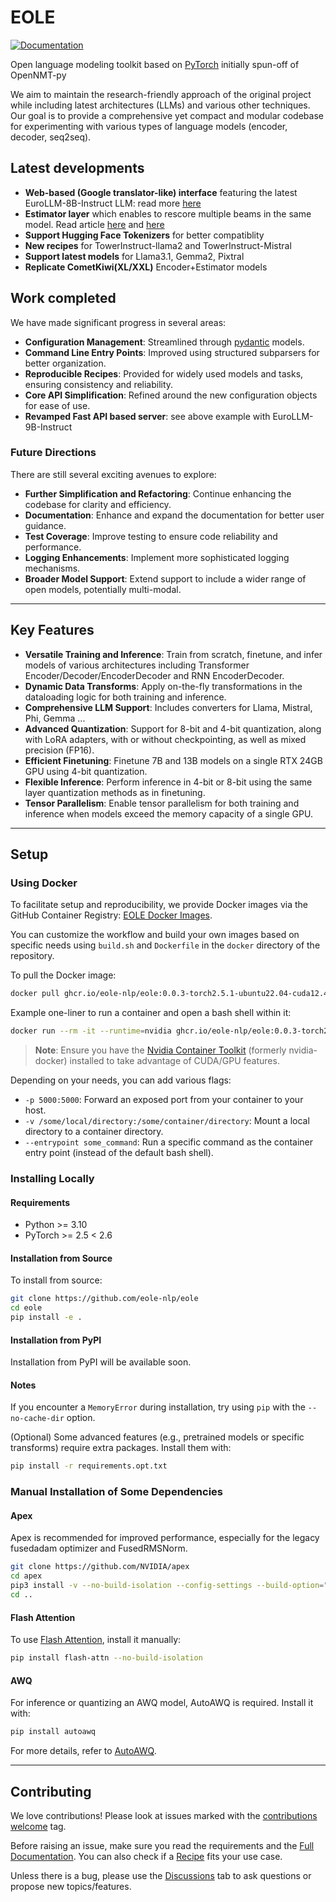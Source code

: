 # EOLE

[![Documentation](https://img.shields.io/badge/docs-latest-blue.svg)](https://eole-nlp.github.io/eole)

Open language modeling toolkit based on [PyTorch](https://pytorch.org) initially spun-off of OpenNMT-py

We aim to maintain the research-friendly approach of the original project while including latest architectures (LLMs) and various other techniques.
Our goal is to provide a comprehensive yet compact and modular codebase for experimenting with various types of language models (encoder, decoder, seq2seq).

## Latest developments

- **Web-based (Google translator-like) interface** featuring the latest EuroLLM-8B-Instruct LLM: read more [here](https://github.com/eole-nlp/eole/tree/main/recipes/eurollm)
- **Estimator layer** which enables to rescore multiple beams in the same model. Read article [here](https://medium.com/p/05b00b271a47) and [here](https://medium.com/p/7dccfe167814)
- **Support Hugging Face Tokenizers** for better compatiblity
- **New recipes** for TowerInstruct-llama2 and TowerInstruct-Mistral
- **Support latest models** for Llama3.1, Gemma2, Pixtral
- **Replicate CometKiwi(XL/XXL)** Encoder+Estimator models

## Work completed

We have made significant progress in several areas:

- **Configuration Management**: Streamlined through [pydantic](https://docs.pydantic.dev) models.
- **Command Line Entry Points**: Improved using structured subparsers for better organization.
- **Reproducible Recipes**: Provided for widely used models and tasks, ensuring consistency and reliability.
- **Core API Simplification**: Refined around the new configuration objects for ease of use.
- **Revamped Fast API based server**: see above example with EuroLLM-9B-Instruct

### Future Directions

There are still several exciting avenues to explore:

- **Further Simplification and Refactoring**: Continue enhancing the codebase for clarity and efficiency.
- **Documentation**: Enhance and expand the documentation for better user guidance.
- **Test Coverage**: Improve testing to ensure code reliability and performance.
- **Logging Enhancements**: Implement more sophisticated logging mechanisms.
- **Broader Model Support**: Extend support to include a wider range of open models, potentially multi-modal.

---

## Key Features

- **Versatile Training and Inference**: Train from scratch, finetune, and infer models of various architectures including Transformer Encoder/Decoder/EncoderDecoder and RNN EncoderDecoder.
- **Dynamic Data Transforms**: Apply on-the-fly transformations in the dataloading logic for both training and inference.
- **Comprehensive LLM Support**: Includes converters for Llama, Mistral, Phi, Gemma ...
- **Advanced Quantization**: Support for 8-bit and 4-bit quantization, along with LoRA adapters, with or without checkpointing, as well as mixed precision (FP16).
- **Efficient Finetuning**: Finetune 7B and 13B models on a single RTX 24GB GPU using 4-bit quantization.
- **Flexible Inference**: Perform inference in 4-bit or 8-bit using the same layer quantization methods as in finetuning.
- **Tensor Parallelism**: Enable tensor parallelism for both training and inference when models exceed the memory capacity of a single GPU.

---

## Setup

### Using Docker

To facilitate setup and reproducibility, we provide Docker images via the GitHub Container Registry: [EOLE Docker Images](https://github.com/eole-nlp/eole/pkgs/container/eole).

You can customize the workflow and build your own images based on specific needs using `build.sh` and `Dockerfile` in the `docker` directory of the repository.


To pull the Docker image:
```bash
docker pull ghcr.io/eole-nlp/eole:0.0.3-torch2.5.1-ubuntu22.04-cuda12.4
```

Example one-liner to run a container and open a bash shell within it:
```bash
docker run --rm -it --runtime=nvidia ghcr.io/eole-nlp/eole:0.0.3-torch2.5.1-ubuntu22.04-cuda12.4
```

> **Note**: Ensure you have the [Nvidia Container Toolkit](https://docs.nvidia.com/datacenter/cloud-native/container-toolkit/latest/install-guide.html) (formerly nvidia-docker) installed to take advantage of CUDA/GPU features.

Depending on your needs, you can add various flags:
- `-p 5000:5000`: Forward an exposed port from your container to your host.
- `-v /some/local/directory:/some/container/directory`: Mount a local directory to a container directory.
- `--entrypoint some_command`: Run a specific command as the container entry point (instead of the default bash shell).

### Installing Locally

#### Requirements

- Python >= 3.10
- PyTorch >= 2.5 < 2.6

#### Installation from Source

To install from source:
```bash
git clone https://github.com/eole-nlp/eole
cd eole
pip install -e .
```

#### Installation from PyPI

Installation from PyPI will be available soon.

#### Notes

If you encounter a `MemoryError` during installation, try using `pip` with the `--no-cache-dir` option.

(Optional) Some advanced features (e.g., pretrained models or specific transforms) require extra packages. Install them with:
```bash
pip install -r requirements.opt.txt
```

### Manual Installation of Some Dependencies

#### Apex

Apex is recommended for improved performance, especially for the legacy fusedadam optimizer and FusedRMSNorm.
```bash
git clone https://github.com/NVIDIA/apex
cd apex
pip3 install -v --no-build-isolation --config-settings --build-option="--cpp_ext --cuda_ext --deprecated_fused_adam --xentropy --fast_multihead_attn" ./
cd ..
```

#### Flash Attention

To use [Flash Attention](https://github.com/Dao-AILab/flash-attention#installation-and-features), install it manually:
```bash
pip install flash-attn --no-build-isolation
```

#### AWQ

For inference or quantizing an AWQ model, AutoAWQ is required. Install it with:
```bash
pip install autoawq
```

For more details, refer to [AutoAWQ](https://github.com/casper-hansen/AutoAWQ).

---

## Contributing

We love contributions! Please look at issues marked with the [contributions welcome](https://github.com/eole-nlp/eole/issues?q=is%3Aissue+is%3Aopen+label%3A%22contributions+welcome%22) tag.

Before raising an issue, make sure you read the requirements and the [Full Documentation](https://eole-nlp.github.io/eole). You can also check if a [Recipe](https://github.com/eole-nlp/eole/tree/main/recipes) fits your use case.

Unless there is a bug, please use the [Discussions](https://github.com/eole-nlp/eole/discussions) tab to ask questions or propose new topics/features.
